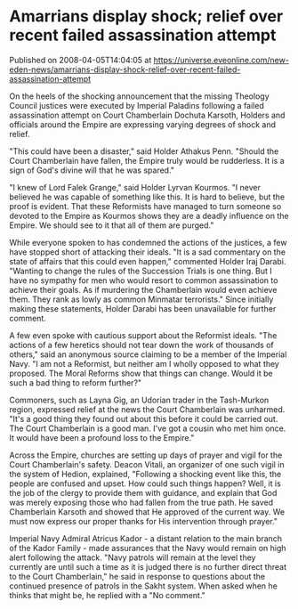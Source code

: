 # Amarrians display shock; relief over recent failed assassination attempt
Published on 2008-04-05T14:04:05 at https://universe.eveonline.com/new-eden-news/amarrians-display-shock-relief-over-recent-failed-assassination-attempt

On the heels of the shocking announcement that the missing Theology Council justices were executed by Imperial Paladins following a failed assassination attempt on Court Chamberlain Dochuta Karsoth, Holders and officials around the Empire are expressing varying degrees of shock and relief.

"This could have been a disaster," said Holder Athakus Penn. "Should the Court Chamberlain have fallen, the Empire truly would be rudderless. It is a sign of God's divine will that he was spared."

"I knew of Lord Falek Grange," said Holder Lyrvan Kourmos. "I never believed he was capable of something like this. It is hard to believe, but the proof is evident. That these Reformists have managed to turn someone so devoted to the Empire as Kourmos shows they are a deadly influence on the Empire. We should see to it that all of them are purged."

While everyone spoken to has condemned the actions of the justices, a few have stopped short of attacking their ideals. "It is a sad commentary on the state of affairs that this could even happen," commented Holder Iraj Darabi. "Wanting to change the rules of the Succession Trials is one thing. But I have no sympathy for men who would resort to common assassination to achieve their goals. As if murdering the Chamberlain would even achieve them. They rank as lowly as common Minmatar terrorists." Since initially making these statements, Holder Darabi has been unavailable for further comment.

A few even spoke with cautious support about the Reformist ideals. "The actions of a few heretics should not tear down the work of thousands of others," said an anonymous source claiming to be a member of the Imperial Navy. "I am not a Reformist, but neither am I wholly opposed to what they proposed. The Moral Reforms show that things can change. Would it be such a bad thing to reform further?"

Commoners, such as Layna Gig, an Udorian trader in the Tash-Murkon region, expressed relief at the news the Court Chamberlain was unharmed. "It's a good thing they found out about this before it could be carried out. The Court Chamberlain is a good man. I've got a cousin who met him once. It would have been a profound loss to the Empire."

Across the Empire, churches are setting up days of prayer and vigil for the Court Chamberlain's safety. Deacon Vitali, an organizer of one such vigil in the system of Hedion, explained, "Following a shocking event like this, the people are confused and upset. How could such things happen? Well, it is the job of the clergy to provide them with guidance, and explain that God was merely exposing those who had fallen from the true path. He saved Chamberlain Karsoth and showed that He approved of the current way. We must now express our proper thanks for His intervention through prayer."

Imperial Navy Admiral Atricus Kador - a distant relation to the main branch of the Kador Family - made assurances that the Navy would remain on high alert following the attack. "Navy patrols will remain at the level they currently are until such a time as it is judged there is no further direct threat to the Court Chamberlain," he said in response to questions about the continued presence of patrols in the Sakht system. When asked when he thinks that might be, he replied with a "No comment."

